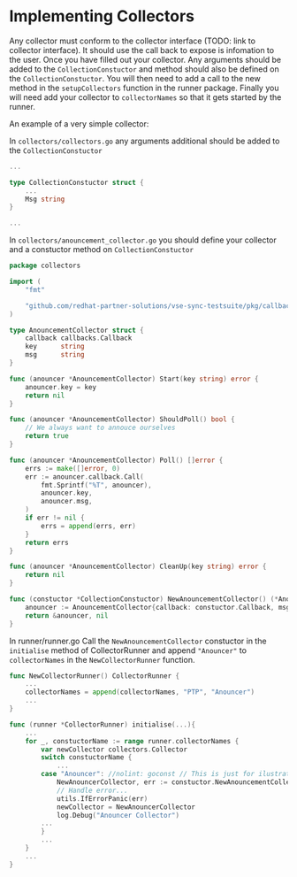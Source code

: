 # Implementing Collectors

Any collector must conform to the collector interface (TODO: link to collector interface). It should use the call back to expose is infomation to the user.
Once you have filled out your collector. Any arguments should be added to the `CollectionConstuctor` and method should also be defined on the `CollectionConstuctor`.
You will then need to add a call to the new method in the `setupCollectors` function in the runner package.
Finally you will need add your collector to `collectorNames` so that it gets started by the runner.

An example of a very simple collector:

In `collectors/collectors.go` any arguments additional should be added to the `CollectionConstuctor`
```go
...

type CollectionConstuctor struct {
    ...
    Msg string
}

...
```

In `collectors/anouncement_collector.go` you should define your collector and a constuctor method on `CollectionConstuctor`
```go
package collectors

import (
	"fmt"

	"github.com/redhat-partner-solutions/vse-sync-testsuite/pkg/callbacks"
)

type AnouncementCollector struct {
	callback callbacks.Callback
	key      string
	msg      string
}

func (anouncer *AnouncementCollector) Start(key string) error {
	anouncer.key = key
	return nil
}

func (anouncer *AnouncementCollector) ShouldPoll() bool {
	// We always want to annouce ourselves
	return true
}

func (anouncer *AnouncementCollector) Poll() []error {
	errs := make([]error, 0)
	err := anouncer.callback.Call(
		fmt.Sprintf("%T", anouncer),
		anouncer.key,
		anouncer.msg,
	)
	if err != nil {
		errs = append(errs, err)
	}
	return errs
}

func (anouncer *AnouncementCollector) CleanUp(key string) error {
	return nil
}

func (constuctor *CollectionConstuctor) NewAnouncementCollector() (*AnouncementCollector, error) {
	anouncer := AnouncementCollector{callback: constuctor.Callback, msg: constuctor.Msg}
	return &anouncer, nil
}

```
In runner/runner.go Call the `NewAnouncementCollector` constuctor in the `initialise` method of CollectorRunner and append `"Anouncer"` to `collectorNames` in the `NewCollectorRunner` function.
```go
func NewCollectorRunner() CollectorRunner {
	...
    collectorNames = append(collectorNames, "PTP", "Anouncer")
	...
}

func (runner *CollectorRunner) initialise(...){
	...
	for _, constuctorName := range runner.collectorNames {
		var newCollector collectors.Collector
		switch constuctorName {
            ...
		case "Anouncer": //nolint: goconst // This is just for ilustrative purposes
			NewAnouncerCollector, err := constuctor.NewAnouncementCollector()
			// Handle error...
            utils.IfErrorPanic(err)
			newCollector = NewAnouncerCollector
			log.Debug("Anouncer Collector")
		...
        }
        ...
    }
    ...
}

```
